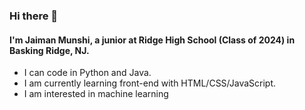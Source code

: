### Hi there 👋
#### I'm Jaiman Munshi, a junior at Ridge High School (Class of 2024) in Basking Ridge, NJ.

* I can code in Python and Java.
* I am currently learning front-end with HTML/CSS/JavaScript.
* I am interested in machine learning

<!--
**jaimanm/jaimanm** is a ✨ _special_ ✨ repository because its `README.md` (this file) appears on your GitHub profile.

Here are some ideas to get you started:

- 🔭 I’m currently working on ...
- 🌱 I’m currently learning ...
- 👯 I’m looking to collaborate on ...
- 🤔 I’m looking for help with ...
- 💬 Ask me about ...
- 📫 How to reach me: ...
- 😄 Pronouns: ...
- ⚡ Fun fact: ...
-->
